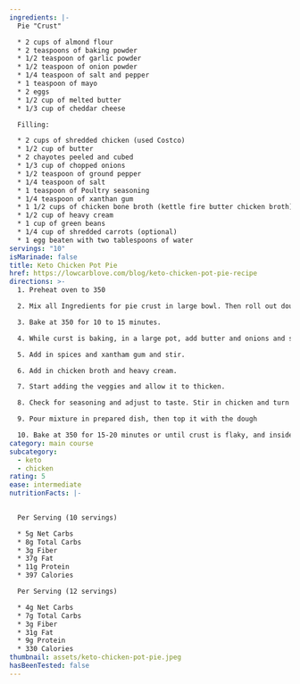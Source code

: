 ```yaml
---
ingredients: |-
  Pie "Crust"

  * 2 cups of almond flour
  * 2 teaspoons of baking powder
  * 1/2 teaspoon of garlic powder
  * 1/2 teaspoon of onion powder
  * 1/4 teaspoon of salt and pepper
  * 1 teaspoon of mayo
  * 2 eggs
  * 1/2 cup of melted butter
  * 1/3 cup of cheddar cheese

  Filling:

  * 2 cups of shredded chicken (used Costco)
  * 1/2 cup of butter
  * 2 chayotes peeled and cubed
  * 1/3 cup of chopped onions
  * 1/2 teaspoon of ground pepper
  * 1/4 teaspoon of salt
  * 1 teaspoon of Poultry seasoning
  * 1/4 teaspoon of xanthan gum
  * 1 1/2 cups of chicken bone broth (kettle fire butter chicken broth)
  * 1/2 cup of heavy cream
  * 1 cup of green beans
  * 1/4 cup of shredded carrots (optional)
  * 1 egg beaten with two tablespoons of water
servings: "10"
isMarinade: false
title: Keto Chicken Pot Pie
href: https://lowcarblove.com/blog/keto-chicken-pot-pie-recipe
directions: >-
  1. Preheat oven to 350

  2. Mix all Ingredients for pie crust in large bowl. Then roll out dough onto baking sheet lined with parchment paper and shape so that it is large enough to cover the top of your pie tin.

  3. Bake at 350 for 10 to 15 minutes.

  4. While curst is baking, in a large pot, add butter and onions and sauté them.

  5. Add in spices and xantham gum and stir.

  6. Add in chicken broth and heavy cream.

  7. Start adding the veggies and allow it to thicken.

  8. Check for seasoning and adjust to taste. Stir in chicken and turn off heat.

  9. Pour mixture in prepared dish, then top it with the dough

  10. Bake at 350 for 15-20 minutes or until crust is flaky, and inside is bubbling.
category: main course
subcategory:
  - keto
  - chicken
rating: 5
ease: intermediate
nutritionFacts: |-
  

  Per Serving (10 servings)

  * 5g Net Carbs
  * 8g Total Carbs
  * 3g Fiber
  * 37g Fat
  * 11g Protein
  * 397 Calories

  Per Serving (12 servings)

  * 4g Net Carbs
  * 7g Total Carbs
  * 3g Fiber
  * 31g Fat
  * 9g Protein
  * 330 Calories
thumbnail: assets/keto-chicken-pot-pie.jpeg
hasBeenTested: false
---
```

